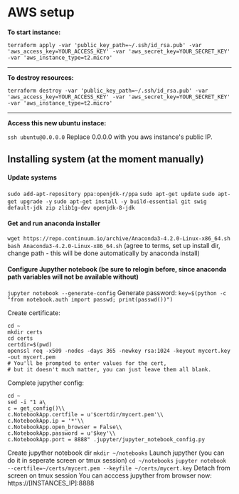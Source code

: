 # AWS setup

**To start instance:**

`terraform apply -var 'public_key_path=~/.ssh/id_rsa.pub' -var 'aws_access_key=YOUR_ACCESS_KEY' -var 'aws_secret_key=YOUR_SECRET_KEY' -var 'aws_instance_type=t2.micro'`

---

**To destroy resources:**

`terraform destroy -var 'public_key_path=~/.ssh/id_rsa.pub' -var 'aws_access_key=YOUR_ACCESS_KEY' -var 'aws_secret_key=YOUR_SECRET_KEY' -var 'aws_instance_type=t2.micro'`

---

**Access this new ubuntu instace:**

`ssh ubuntu@0.0.0.0`
Replace 0.0.0.0 with you aws instance's public IP.


## Installing system (at the moment manually)

#### Update systems
`sudo add-apt-repository ppa:openjdk-r/ppa`
`sudo apt-get update`
`sudo apt-get upgrade -y`
`sudo apt-get install -y build-essential git swig default-jdk zip zlib1g-dev openjdk-8-jdk`

#### Get and run anaconda installer
`wget https://repo.continuum.io/archive/Anaconda3-4.2.0-Linux-x86_64.sh`
`bash Anaconda3-4.2.0-Linux-x86_64.sh`
(agree to terms, set up install dir, change path - this will be done automatically by anaconda install)

#### Configure Jupyther notebook (be sure to relogin before, since anaconda path variables will not be available without)
`jupyter notebook --generate-config`
Generate password: 
`key=$(python -c "from notebook.auth import passwd; print(passwd())")`

Create certificate:

```
cd ~
mkdir certs
cd certs
certdir=$(pwd)
openssl req -x509 -nodes -days 365 -newkey rsa:1024 -keyout mycert.key -out mycert.pem
# You'll be prompted to enter values for the cert,
# but it doesn't much matter, you can just leave them all blank.
```

Complete jupyther config:

```
cd ~
sed -i "1 a\
c = get_config()\\
c.NotebookApp.certfile = u'$certdir/mycert.pem'\\
c.NotebookApp.ip = '*'\\
c.NotebookApp.open_browser = False\\
c.NotebookApp.password = u'$key'\\
c.NotebookApp.port = 8888" .jupyter/jupyter_notebook_config.py
```

Create jupyther notebook dir
`mkdir ~/notebooks`
Launch jupyther (you can do it in seperate screen or tmux session)
`cd ~/notebooks`
`jupyter notebook --certfile=~/certs/mycert.pem --keyfile ~/certs/mycert.key`
Detach from screen on tmux session
You can acccess jupyther from browser now: https://[INSTANCES_IP]:8888

####
